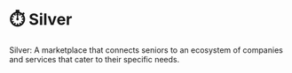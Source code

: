 # ⏱️ Silver
Silver: A marketplace that connects seniors to an ecosystem of companies and services that cater to their specific needs.
